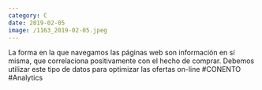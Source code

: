 ```yaml
--- 
category: C 
date: 2019-02-05 
image: /1163_2019-02-05.jpeg 
--- 
```


La forma en la que navegamos las páginas web son información en sí misma, que correlaciona positivamente con el hecho de comprar. Debemos utilizar este tipo de datos para optimizar las ofertas on-line #CONENTO #Analytics